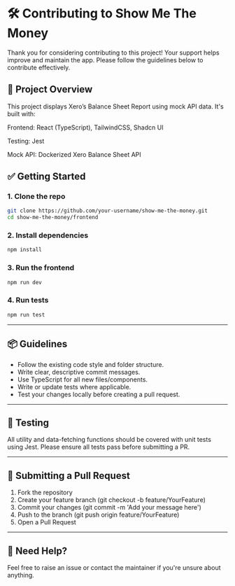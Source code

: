 # 🛠️ Contributing to Show Me The Money
Thank you for considering contributing to this project! Your support helps improve and maintain the app. Please follow the guidelines below to contribute effectively.


## 🧩 Project Overview
This project displays Xero’s Balance Sheet Report using mock API data. It's built with:

Frontend: React (TypeScript), TailwindCSS, Shadcn UI

Testing: Jest

Mock API: Dockerized Xero Balance Sheet API


## ✅ Getting Started

### 1. Clone the repo

```bash
git clone https://github.com/your-username/show-me-the-money.git
cd show-me-the-money/frontend
```

### 2. Install dependencies

```bash
npm install
```

### 3. Run the frontend

```bash
npm run dev
```

### 4. Run tests

```bash
npm run test
```


---


## 📦 Guidelines

- Follow the existing code style and folder structure.
- Write clear, descriptive commit messages.
- Use TypeScript for all new files/components.
- Write or update tests where applicable.
- Test your changes locally before creating a pull request.


---


## 🧪 Testing

All utility and data-fetching functions should be covered with unit tests using Jest.
Please ensure all tests pass before submitting a PR.


---


## 🚀 Submitting a Pull Request
1. Fork the repository
2. Create your feature branch (git checkout -b feature/YourFeature)
3. Commit your changes (git commit -m 'Add your message here')
4. Push to the branch (git push origin feature/YourFeature)
5. Open a Pull Request


---


## 💬 Need Help?
Feel free to raise an issue or contact the maintainer if you're unsure about anything.

